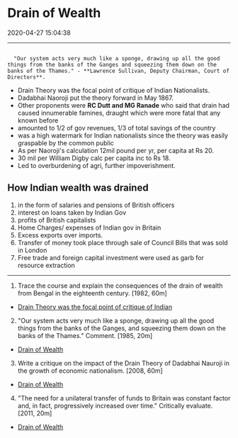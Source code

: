 
# Drain of Wealth
2020-04-27 15:04:38
            
---

```ad-quote

  "Our system acts very much like a sponge, drawing up all the good things from the banks of the Ganges and squeezing them down on the banks of the Thames." - **Lawrence Sullivan, Deputy Chairman, Court of Directors**.

```

-   Drain Theory was the focal point of critique of Indian Nationalists.
-   Dadabhai Naoroji put the theory forward in May 1867.
-   Other proponents were **RC Dutt and MG Ranade** who said that drain had caused innumerable famines, draught which were more fatal that any known before 
- amounted to 1/2 of gov revenues, 1/3 of total savings of the country
-   was a high watermark for Indian nationalists since the theory was easily graspable by the common public
-   As per Naoroji's calculation 12mil pound per yr, per capita at Rs 20.
-   30 mil per William Digby calc per capita inc to Rs 18.
-   Led to overburdening of agri, further impoverishment.

## How Indian wealth was drained
1. in the form of salaries and pensions of British officers
2.  interest on loans taken by Indian Gov 
3. profits of British capitalists 
4. Home Charges/ expenses of Indian gov in Britain 
5. Excess exports over imports.
6. Transfer of money took place through sale of Council Bills that was sold in London
7. Free trade and foreign capital investment were used as garb for resource extraction

---








1. Trace the course and explain the consequences of the drain of wealth from Bengal in the
eighteenth century. [1982, 60m]
-   [Drain Theory was the focal point of critique of Indian](onenote:[[Drain]]%20of%20Wealth&section-id={B2BF9E67-82ED-4920-AF38-1692A58DC034}&page-id={30FC6807-0D41-4CBE-B99E-2BEA042F6152}&object-id={CD78D47B-7638-4B36-A05F-925F6650EB47}&C&base-path=https://d.docs.live.net/bbc8be5bd337910c/Documents/History%20Optional/Modern%20History/Part%20I/Economic%20Impact.one)






2. "Our system acts very much like a sponge, drawing up all the good things from the banks
of the Ganges, and squeezing them down on the banks of the Thames." Comment. [1985,
20m]
-   [Drain of Wealth](onenote:[[Drain]]%20of%20Wealth&section-id={B2BF9E67-82ED-4920-AF38-1692A58DC034}&page-id={30FC6807-0D41-4CBE-B99E-2BEA042F6152}&end&base-path=https://d.docs.live.net/bbc8be5bd337910c/Documents/History%20Optional/Modern%20History/Part%20I/Economic%20Impact.one)




3. Write a critique on the impact of the Drain Theory of Dadabhai Nauroji in the growth of
economic nationalism. [2008, 60m]
-   [Drain of Wealth](onenote:[[Drain]]%20of%20Wealth&section-id={B2BF9E67-82ED-4920-AF38-1692A58DC034}&page-id={30FC6807-0D41-4CBE-B99E-2BEA042F6152}&end&base-path=https://d.docs.live.net/bbc8be5bd337910c/Documents/History%20Optional/Modern%20History/Part%20I/Economic%20Impact.one)






4. "The need for a unilateral transfer of funds to Britain was constant factor and, in fact,
progressively increased over time." Critically evaluate. [2011, 20m]
-   [Drain of Wealth](onenote:[[Drain]]%20of%20Wealth&section-id={B2BF9E67-82ED-4920-AF38-1692A58DC034}&page-id={30FC6807-0D41-4CBE-B99E-2BEA042F6152}&end&base-path=https://d.docs.live.net/bbc8be5bd337910c/Documents/History%20Optional/Modern%20History/Part%20I/Economic%20Impact.one)